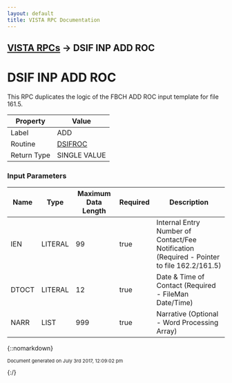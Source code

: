 ```yaml
---
layout: default
title: VISTA RPC Documentation
---
```


## [VISTA RPCs](TableOfContents) &#8594; DSIF INP ADD ROC
# DSIF INP ADD ROC

This RPC duplicates the logic of the FBCH ADD ROC input template for file 161.5.

Property | Value
--- | ---
Label | ADD
Routine | [DSIFROC](http://code.osehra.org/dox/Routine_DSIFROC_source.html)
Return Type | SINGLE VALUE


### Input Parameters

Name | Type | Maximum Data Length | Required | Description
--- | --- | --- | --- | ---
IEN | LITERAL | 99 | true | Internal Entry Number of Contact/Fee Notification (Required - Pointer to file 162.2/161.5)
DTOCT | LITERAL | 12 | true | Date &amp; Time of Contact (Required - FileMan Date/Time)
NARR | LIST | 999 | true | Narrative (Optional - Word Processing Array)



{::nomarkdown} <br/><p style="font-size: 11px">Document generated on July 3rd 2017, 12:09:02 pm</p>{:/}